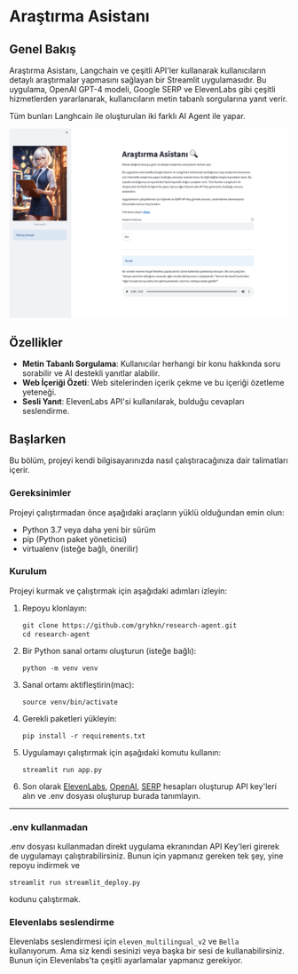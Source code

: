 # Araştırma Asistanı

## Genel Bakış

Araştırma Asistanı, Langchain ve çeşitli API'ler kullanarak kullanıcıların detaylı araştırmalar yapmasını sağlayan bir Streamlit uygulamasıdır. Bu uygulama, OpenAI GPT-4 modeli, Google SERP ve ElevenLabs gibi çeşitli hizmetlerden yararlanarak, kullanıcıların metin tabanlı sorgularına yanıt verir.

Tüm bunları Langhcain ile oluşturulan iki farklı AI Agent ile yapar.

![](https://github.com/gryhkn/research-agent/blob/master/ss.png?raw=true)

## Özellikler

- **Metin Tabanlı Sorgulama**: Kullanıcılar herhangi bir konu hakkında soru sorabilir ve AI destekli yanıtlar alabilir.
- **Web İçeriği Özeti**: Web sitelerinden içerik çekme ve bu içeriği özetleme yeteneği.
- **Sesli Yanıt**: ElevenLabs API'si kullanılarak, bulduğu cevapları seslendirme.


## Başlarken

Bu bölüm, projeyi kendi bilgisayarınızda nasıl çalıştıracağınıza dair talimatları içerir.

### Gereksinimler

Projeyi çalıştırmadan önce aşağıdaki araçların yüklü olduğundan emin olun:

- Python 3.7 veya daha yeni bir sürüm
- pip (Python paket yöneticisi)
- virtualenv (isteğe bağlı, önerilir)

### Kurulum

Projeyi kurmak ve çalıştırmak için aşağıdaki adımları izleyin:

1. Repoyu klonlayın:

    ```
    git clone https://github.com/gryhkn/research-agent.git
    cd research-agent
    ```

2. Bir Python sanal ortamı oluşturun (isteğe bağlı):

    ```
    python -m venv venv
    ```

3. Sanal ortamı aktifleştirin(mac):

    ```
    source venv/bin/activate
    ```

4. Gerekli paketleri yükleyin:

    ```
   pip install -r requirements.txt
   ```
5. Uygulamayı çalıştırmak için aşağıdaki komutu kullanın:

    ```
   streamlit run app.py
   ```
   
6. Son olarak [ElevenLabs](https://elevenlabs.io/), [OpenAI](https://openai.com/), [SERP](https://serper.dev/) 
hesapları oluşturup API key'leri alın ve .env dosyası oluşturup burada tanımlayın.


<hr>

### .env kullanmadan

.env dosyası kullanmadan direkt uygulama ekranından API Key'leri girerek de uygulamayı çalıştırabilirsiniz.
Bunun için yapmanız gereken tek şey, yine repoyu indirmek ve

```
streamlit run streamlit_deploy.py
```

kodunu çalıştırmak.


### Elevenlabs seslendirme
Elevenlabs seslendirmesi için ```eleven_multilingual_v2``` ve ```Bella``` kullanıyorum. Ama siz kendi sesinizi veya başka
bir sesi de kullanabilirsiniz. Bunun için Elevenlabs'ta çeşitli ayarlamalar yapmanız gerekiyor.
